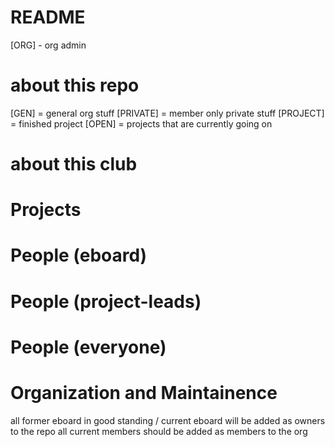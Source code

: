 # README
[ORG] - org admin
# about this repo

[GEN] = general org stuff
[PRIVATE] = member only private stuff
[PROJECT] = finished project
[OPEN] = projects that are currently going on

# about this club

# Projects
# People (eboard)
# People (project-leads)
# People (everyone)

# Organization and Maintainence
all former eboard in good standing / current eboard will be added as owners to the repo all current members should be added as members to the org
